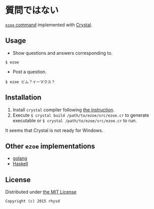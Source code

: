 質問ではない
============

[`ezoe` command](http://mattn.kaoriya.net/software/lang/go/20150520134340.htm) implemented with [Crystal](http://crystal-lang.org/).

## Usage

- Show questions and answers corresponding to.

```
$ ezoe
```

- Post a question.

```
$ ezoe ビム？イーマクス？
```

## Installation

1. Install `crystal` compiler following [the instruction](http://crystal-lang.org/docs/installation/index.html).
2. Execute `$ crystal build /path/to/ezoe/src/ezoe.cr` to generate executable or `$ crystal /path/to/ezoe/src/ezoe.cr` to run.

It seems that Crystal is not ready for Windows.

## Other `ezoe` implementations

- [golang](https://github.com/mattn/ezoe)
- [Haskell](https://github.com/tanakh/ezoe)

## License

Distributed under [the MIT License](http://opensource.org/licenses/MIT)

```
Copyright (c) 2015 rhysd
```

